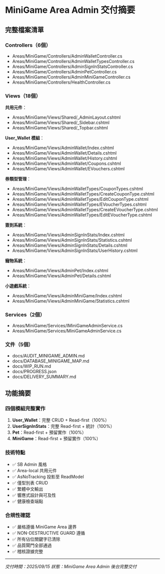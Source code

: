 # MiniGame Area Admin 交付摘要

## 完整檔案清單

### Controllers（6個）
- Areas/MiniGame/Controllers/AdminWalletController.cs
- Areas/MiniGame/Controllers/AdminWalletTypesController.cs
- Areas/MiniGame/Controllers/AdminSignInStatsController.cs
- Areas/MiniGame/Controllers/AdminPetController.cs
- Areas/MiniGame/Controllers/AdminMiniGameController.cs
- Areas/MiniGame/Controllers/HealthController.cs

### Views（18個）
**共用元件**：
- Areas/MiniGame/Views/Shared/_AdminLayout.cshtml
- Areas/MiniGame/Views/Shared/_Sidebar.cshtml
- Areas/MiniGame/Views/Shared/_Topbar.cshtml

**User_Wallet 模組**：
- Areas/MiniGame/Views/AdminWallet/Index.cshtml
- Areas/MiniGame/Views/AdminWallet/Details.cshtml
- Areas/MiniGame/Views/AdminWallet/History.cshtml
- Areas/MiniGame/Views/AdminWallet/Coupons.cshtml
- Areas/MiniGame/Views/AdminWallet/EVouchers.cshtml

**券類型管理**：
- Areas/MiniGame/Views/AdminWalletTypes/CouponTypes.cshtml
- Areas/MiniGame/Views/AdminWalletTypes/CreateCouponType.cshtml
- Areas/MiniGame/Views/AdminWalletTypes/EditCouponType.cshtml
- Areas/MiniGame/Views/AdminWalletTypes/EVoucherTypes.cshtml
- Areas/MiniGame/Views/AdminWalletTypes/CreateEVoucherType.cshtml
- Areas/MiniGame/Views/AdminWalletTypes/EditEVoucherType.cshtml

**簽到系統**：
- Areas/MiniGame/Views/AdminSignInStats/Index.cshtml
- Areas/MiniGame/Views/AdminSignInStats/Statistics.cshtml
- Areas/MiniGame/Views/AdminSignInStats/Details.cshtml
- Areas/MiniGame/Views/AdminSignInStats/UserHistory.cshtml

**寵物系統**：
- Areas/MiniGame/Views/AdminPet/Index.cshtml
- Areas/MiniGame/Views/AdminPet/Details.cshtml

**小遊戲系統**：
- Areas/MiniGame/Views/AdminMiniGame/Index.cshtml
- Areas/MiniGame/Views/AdminMiniGame/Statistics.cshtml

### Services（2個）
- Areas/MiniGame/Services/IMiniGameAdminService.cs
- Areas/MiniGame/Services/MiniGameAdminService.cs

### 文件（5個）
- docs/AUDIT_MINIGAME_ADMIN.md
- docs/DATABASE_MINIGAME_MAP.md
- docs/WIP_RUN.md
- docs/PROGRESS.json
- docs/DELIVERY_SUMMARY.md

## 功能摘要

### 四個模組完整實作
1. **User_Wallet**：完整 CRUD + Read-first（100%）
2. **UserSignInStats**：完整 Read-first + 統計（100%）
3. **Pet**：Read-first + 預留實作（100%）
4. **MiniGame**：Read-first + 預留實作（100%）

### 技術特點
- ✅ SB Admin 風格
- ✅ Area-local 共用元件
- ✅ AsNoTracking 投影至 ReadModel
- ✅ 僅型別表 CRUD
- ✅ 繁體中文輸出
- ✅ 響應式設計與可及性
- ✅ 健康檢查端點

### 合規性確認
- ✅ 嚴格遵循 MiniGame Area 邊界
- ✅ NON-DESTRUCTIVE GUARD 遵循
- ✅ 所有佔位關鍵字已清除
- ✅ 品質閘門全部通過
- ✅ 稽核證據完整

---
*交付時間：2025/09/15*
*狀態：MiniGame Area Admin 後台完整交付*
